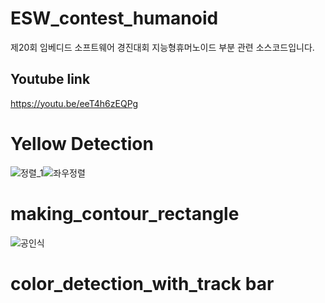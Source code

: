 # ESW_contest_humanoid
제20회 임베디드 소프트웨어 경진대회 지능형휴머노이드 부분 관련 소스코드입니다.

## Youtube link
https://youtu.be/eeT4h6zEQPg

# Yellow Detection
![정렬_1](https://user-images.githubusercontent.com/68888169/178908283-a27893b0-ea77-42b9-9835-c13d6a81a578.gif)![좌우정렬](https://user-images.githubusercontent.com/68888169/178908600-67c0181f-3405-4926-8265-38333a4cbfd0.gif)

# making_contour_rectangle
![공인식](https://user-images.githubusercontent.com/68888169/178909505-e100c01f-4102-451f-97ba-792da886fa81.gif)

# color_detection_with_track bar
